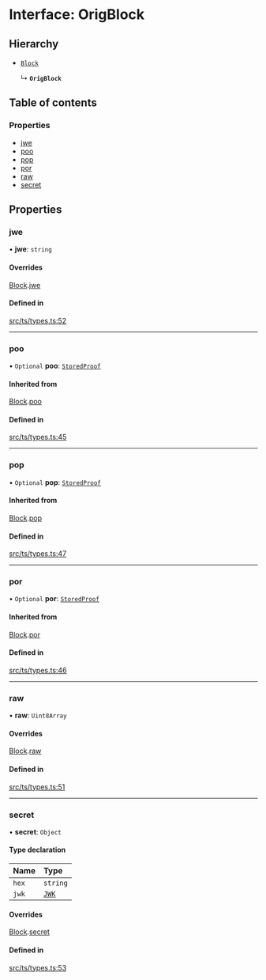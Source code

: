 # Interface: OrigBlock

## Hierarchy

- [`Block`](Block.md)

  ↳ **`OrigBlock`**

## Table of contents

### Properties

- [jwe](OrigBlock.md#jwe)
- [poo](OrigBlock.md#poo)
- [pop](OrigBlock.md#pop)
- [por](OrigBlock.md#por)
- [raw](OrigBlock.md#raw)
- [secret](OrigBlock.md#secret)

## Properties

### jwe

• **jwe**: `string`

#### Overrides

[Block](Block.md).[jwe](Block.md#jwe)

#### Defined in

[src/ts/types.ts:52](https://gitlab.com/i3-market/code/wp3/t3.2/conflict-resolution/non-repudiation-protocol/-/blob/29e9a91/src/ts/types.ts#L52)

___

### poo

• `Optional` **poo**: [`StoredProof`](StoredProof.md)

#### Inherited from

[Block](Block.md).[poo](Block.md#poo)

#### Defined in

[src/ts/types.ts:45](https://gitlab.com/i3-market/code/wp3/t3.2/conflict-resolution/non-repudiation-protocol/-/blob/29e9a91/src/ts/types.ts#L45)

___

### pop

• `Optional` **pop**: [`StoredProof`](StoredProof.md)

#### Inherited from

[Block](Block.md).[pop](Block.md#pop)

#### Defined in

[src/ts/types.ts:47](https://gitlab.com/i3-market/code/wp3/t3.2/conflict-resolution/non-repudiation-protocol/-/blob/29e9a91/src/ts/types.ts#L47)

___

### por

• `Optional` **por**: [`StoredProof`](StoredProof.md)

#### Inherited from

[Block](Block.md).[por](Block.md#por)

#### Defined in

[src/ts/types.ts:46](https://gitlab.com/i3-market/code/wp3/t3.2/conflict-resolution/non-repudiation-protocol/-/blob/29e9a91/src/ts/types.ts#L46)

___

### raw

• **raw**: `Uint8Array`

#### Overrides

[Block](Block.md).[raw](Block.md#raw)

#### Defined in

[src/ts/types.ts:51](https://gitlab.com/i3-market/code/wp3/t3.2/conflict-resolution/non-repudiation-protocol/-/blob/29e9a91/src/ts/types.ts#L51)

___

### secret

• **secret**: `Object`

#### Type declaration

| Name | Type |
| :------ | :------ |
| `hex` | `string` |
| `jwk` | [`JWK`](JWK.md) |

#### Overrides

[Block](Block.md).[secret](Block.md#secret)

#### Defined in

[src/ts/types.ts:53](https://gitlab.com/i3-market/code/wp3/t3.2/conflict-resolution/non-repudiation-protocol/-/blob/29e9a91/src/ts/types.ts#L53)
